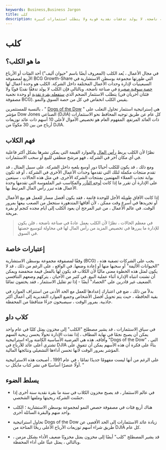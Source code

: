 ```yaml
---
keywords: Business,Business Jargon
title: كلب
description: الكلب هو وحدة أعمال لها حصة سوقية صغيرة في صناعة ناضجة. لا يولد تدفقات نقدية قوية ولا يتطلب استثمارات كبيرة.
---
```


# كلب
## ما هو الكلب؟

في مجال الأعمال ، يُعد الكلب (المعروف أيضًا باسم "حيوان أليف") أحد الفئات أو الأرباع الأربع لمصفوفة BCG Growth-Share التي طورتها مجموعة بوسطن الاستشارية في السبعينيات لإدارة وحدات الأعمال المختلفة داخل الشركة. الكلب هو وحدة أعمال لها [حصة سوقية صغيرة](/marketshare) في صناعة ناضجة. وبالتالي فإن الكلب لا يولد تدفقًا نقديًا قويًا ولا يتطلب الاستثمار الضخم الذي [ستفعله بقرة نقدية](/cashcow) أو وحدة نجمية (فئتان أخريان في مصفوفة BCG). يقيس الكلب انخفاض في كل من حصة السوق والنمو.

بالنسبة للمستثمرين ، " [Dogs of the Dow](/dogsofthedow) " هي إستراتيجية استثمار تحاول التغلب على مؤشر Dow Jones الصناعي (DJIA) كل عام عن طريق توجيه المحافظ نحو الاستثمارات ذات العائد المرتفع. المفهوم العام هو تخصيص الأموال لأعلى 10 أسهم ذات عائد توزيعات أرباح من بين 30 مكونًا من DJIA.

## فهم الكلاب

نظرًا لأن الكلب يربط [رأس المال](/capital) والموارد القيمة التي يمكن نشرها بشكل أكثر فاعلية في أي مكان آخر في الشركة ، فهو مرشح منطقي للبيع أو سحب الاستثمارات.

ومع ذلك ، قد يكون للكلب أحيانًا دور أوسع يلعبه داخل الشركة. على سبيل المثال ، قد تقدم منتجات مكملة لتلك التي تقدمها وحدات الأعمال الأخرى في الشركة ، أو قد تكون بوابة تجذب العملاء المهتمين بمنتجات الشركة الأخرى. في مثل هذه الحالات ، سيتعين على الإدارة أن تقرر ما إذا كانت [أوجه التآزر](/synergy) والمكاسب غير الملموسة التي تقدمها وحدة الأعمال هذه تبرر رأس المال المرتبط بها.

إذا كانت الآفاق طويلة الأجل للوحدة قاتمة ، فقد يكون أفضل مسار للعمل هو بيع الأعمال أو تجريدها في أسرع وقت ممكن ، لأن آفاقها المتدهورة ستجعل من الصعب بيعها بمرور الوقت. في عالم الأعمال ، من غير المرجح أن يعود الكلب إلى أيام مجده كنجم أو بقرة مربحة.

> في معظم الحالات ، نظرًا لأن الكلب يعمل عادةً في صناعة ناضجة ، فلن يكون للإدارة ما يبررها في تخصيص المزيد من رأس المال لها في محاولة لتوسيع حصتها في السوق.

>

## إعتبارات خاصة

وفقًا لمصفوفة مجموعة بوسطن الاستشارية (BCG) ، يجب على الشركات تصفية هذه "الحيوانات الأليفة" أو سحبها منها أو إعادة وضعها. في الواقع ، على الرغم من ذلك ، قد لا يكون لمثل هذه الخطوة معنى ماليًا لأن الكلاب قد يكون لها بالفعل قيمة منخفضة ويمكن أن تشتت انتباه الإدارة أثناء عملية البيع. في كثير من الأحيان ، يتركهم وضعهم التنافسي الضعيف غير قادرين على "الحصاد" أيضًا - إذا تم تقليل الاستثمار ، فقد يختفون تمامًا.

بدلاً من ذلك ، ضع في اعتبارك إعدادها للعمل مع الحد الأدنى من استنزاف الموارد في بقية الحافظة ، حيث يتم تحويل أفضل الأشخاص وجميع الموارد التقديرية إلى أعمال أكثر جاذبية. بمرور الوقت ، سيصبحون جزءًا متناقصًا من المحفظة.

## كلاب داو

في سياق الاستثمارات ، قد يشير مصطلح "الكلب" إلى مخزون يمثل كلبًا في عام واحد يمكن أن يصبح نجمًا في نهاية المطاف ، إذا نفذت الإدارة تحولًا يحسن ربحية السهم وآفاقه. هذه هي الفرضية الأساسية الكامنة وراء استراتيجية "Dogs of the Dow" ، التي تشتري أعلى عائد للأرباح في DJIA بناءً على فكرة أن هذه الأسهم يمكن أن تتفوق على المؤشر بمرور الوقت لأنها تحسن أداءها التشغيلي ونتائجها المالية.

على الرغم من أنها ليست مفهومًا جديدًا تمامًا ، في عام 1991 ، أصبحت هذه الاستراتيجية أولًا عنصرًا أساسيًا في نشر كتاب مايكل ب. "

## يسلط الضوء

- في عالم الاستثمار ، قد يصبح مخزون الكلاب في سنة ما بقرة نقدية سنة أخرى إذا حسّنت الشركة ربحيتها وملفها الشخصي.

- هناك أربع فئات في مصفوفة حصص النمو لمجموعة بوسطن الاستشارية ؛ الكلب واحد منهم والبقرة السائلة أخرى.

- تحاول استراتيجية Dogs of the Dow زيادة عائد الاستثمارات إلى الحد الأقصى عن طريق شراء أسهم توزيعات الأرباح الأعلى ربحًا المتاحة من DJIA كل عام.

- قد يشير المصطلح "كلب" أيضًا إلى مخزون يمثل مخزونًا ضعيف الأداء بشكل مزمن ، وبالتالي ، يمثل عبئًا على أداء المحفظة.

